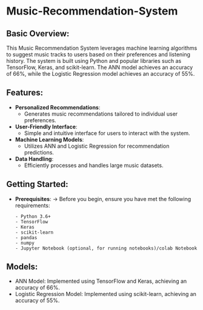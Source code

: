 # Music-Recommendation-System

## Basic Overview:
This Music Recommendation System leverages machine learning algorithms to suggest music tracks to users based on their preferences and listening history. The system is built using Python and popular libraries such as TensorFlow, Keras, and scikit-learn. The ANN model achieves an accuracy of 66%, while the Logistic Regression model achieves an accuracy of 55%.

## Features:
+ **Personalized Recommendations**:
  - Generates music recommendations tailored to individual user preferences.
+ **User-Friendly Interface**:
  - Simple and intuitive interface for users to interact with the system.
+ **Machine Learning Models**:
  - Utilizes ANN and Logistic Regression for recommendation predictions.
+ **Data Handling**:
  - Efficiently processes and handles large music datasets.
  
## Getting Started:
+ **Prerequisites**:
  → Before you begin, ensure you have met the following requirements:
  
      - Python 3.6+
      - TensorFlow
      - Keras
      - scikit-learn
      - pandas
      - numpy
      - Jupyter Notebook (optional, for running notebooks)/colab Notebook
  
## Models:
  - ANN Model: Implemented using TensorFlow and Keras, achieving an accuracy of 66%.
  - Logistic Regression Model: Implemented using scikit-learn, achieving an accuracy of 55%.

